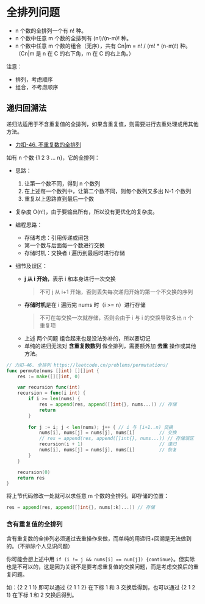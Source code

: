 # 全排列问题

- n 个数的全排列一个有 n! 种。
- n 个数中任意 m 个数的全排列有 (n!)/(n-m)! 种。
- n 个数中任意 m 个数的组合（无序），共有 Cn|m = n! / (m! * (n-m)!) 种。（Cn|m 是 n 在 C 的右下角，m 在 C 的右上角。）

注意：

- 排列，考虑顺序
- 组合，不考虑顺序

## 递归回溯法

递归法适用于不含重复值的全排列，如果含重复值，则需要进行去重处理或用其他方法。

- [力扣-46. 不重复数的全排列](https://leetcode.cn/problems/permutations/)

如有 n 个数 {1 2 3 ... n}，它的全排列：

- 思路：
    1. 让第一个数不同，得到 n 个数列
    2. 在上述每一个数列中，让第二个数不同，则每个数列又多出 N-1 个数列
    3. 重复以上思路直到最后一个数
- 复杂度 O(n!)，由于要输出所有，所以没有更优化的复杂度。
- 编程思路：
    - 存储考虑：引用传递或闭包
    - 第一个数与后面每一个数进行交换
    - 存储时机：交换者 i 遍历到最后时进行存储

- 细节及误区：
    - **j 从 i 开始**，表示 i 和本身进行一次交换
        > 不可 j 从 i+1 开始，否则丢失每次递归开始的第一个不交换的序列
    - **存储时机**是在 i 遍历完 nums 时（i >= n）进行存储
        > 不可在每交换一次就存储，否则会由于 i 与 i 的交换导致多出 n 个重复项
    - 上述 两个问题 组合起来也是没法弥补的，所以要切记
    - 单纯的递归无法对 **含重复数数列** 做全排列，需要额外加 **去重** 操作或其他方法。

```go
// 力扣-46. 全排列 https://leetcode.cn/problems/permutations/
func permute(nums []int) [][]int {
    res := make([][]int, 0)

    var recursion func(int)
    recursion = func(i int) {
        if i >= len(nums) {
            res = append(res, append([]int{}, nums...)) // 存储
            return
        }
            
        for j := i; j < len(nums); j++ { // i 与 [i+1..n) 交换
            nums[i], nums[j] = nums[j], nums[i]         // 交换
            // res = append(res, append([]int{}, nums...)) // 存储误区
            recursion(i + 1)                            // 递归
            nums[i], nums[j] = nums[j], nums[i]         // 恢复
        }
    }

    recursion(0)
    return res
}
``` 

将上节代码修改一处就可以求任意 m 个数的全排列。即存储的位置：

```go
res = append(res, append([]int{}, nums[:k]...)) // 存储
```

### 含有重复值的全排列

含有重复数的全排列必须通过去重操作来做，而单纯的用递归+回溯是无法做到的。（不排除个人见识问题）

你可能会想上述中用 `if (i != j && nums[i] == num[j]) {continue}`。但实际也是不可以的，这是因为关键不是要考虑重复值的交换问题，而是考虑交换后的重复问题。

如：{2 2 1 1} 即可以通过 {2 1 1 2} 在下标 1 和 3 交换后得到，也可以通过 {2 1 2 1} 在下标 1 和 2 交换后得到。
